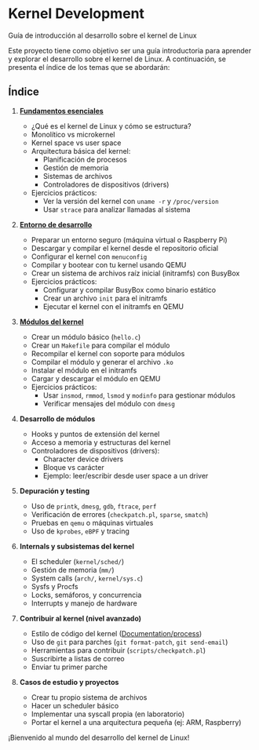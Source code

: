 # Kernel Development
Guía de introducción al desarrollo sobre el kernel de Linux

Este proyecto tiene como objetivo ser una guía introductoria para aprender y explorar el desarrollo sobre el kernel de Linux. A continuación, se presenta el índice de los temas que se abordarán:

## Índice

1. **[Fundamentos esenciales](./1-fundamentos-esenciales.md)**  
   - ¿Qué es el kernel de Linux y cómo se estructura?  
   - Monolítico vs microkernel  
   - Kernel space vs user space  
   - Arquitectura básica del kernel:  
     - Planificación de procesos  
     - Gestión de memoria  
     - Sistemas de archivos  
     - Controladores de dispositivos (drivers)  
   - Ejercicios prácticos:  
     - Ver la versión del kernel con `uname -r` y `/proc/version`  
     - Usar `strace` para analizar llamadas al sistema  

2. **[Entorno de desarrollo](./2-entorno-de-desarrollo.md)**  
   - Preparar un entorno seguro (máquina virtual o Raspberry Pi)  
   - Descargar y compilar el kernel desde el repositorio oficial  
   - Configurar el kernel con `menuconfig`  
   - Compilar y bootear con tu kernel usando QEMU  
   - Crear un sistema de archivos raíz inicial (initramfs) con BusyBox  
   - Ejercicios prácticos:  
     - Configurar y compilar BusyBox como binario estático  
     - Crear un archivo `init` para el initramfs  
     - Ejecutar el kernel con el initramfs en QEMU  

3. **[Módulos del kernel](./3-modulos-del-kernel.md)**  
   - Crear un módulo básico (`hello.c`)  
   - Crear un `Makefile` para compilar el módulo  
   - Recompilar el kernel con soporte para módulos  
   - Compilar el módulo y generar el archivo `.ko`  
   - Instalar el módulo en el initramfs  
   - Cargar y descargar el módulo en QEMU  
   - Ejercicios prácticos:  
     - Usar `insmod`, `rmmod`, `lsmod` y `modinfo` para gestionar módulos  
     - Verificar mensajes del módulo con `dmesg`

4. **Desarrollo de módulos**  
   - Hooks y puntos de extensión del kernel  
   - Acceso a memoria y estructuras del kernel  
   - Controladores de dispositivos (drivers):  
     - Character device drivers  
     - Bloque vs carácter  
     - Ejemplo: leer/escribir desde user space a un driver  

5. **Depuración y testing**  
   - Uso de `printk`, `dmesg`, `gdb`, `ftrace`, `perf`  
   - Verificación de errores (`checkpatch.pl`, `sparse`, `smatch`)  
   - Pruebas en `qemu` o máquinas virtuales  
   - Uso de `kprobes`, `eBPF` y tracing  

6. **Internals y subsistemas del kernel**  
   - El scheduler (`kernel/sched/`)  
   - Gestión de memoria (`mm/`)  
   - System calls (`arch/`, `kernel/sys.c`)  
   - Sysfs y Procfs  
   - Locks, semáforos, y concurrencia  
   - Interrupts y manejo de hardware  

7. **Contribuir al kernel (nivel avanzado)**  
   - Estilo de código del kernel ([Documentation/process](https://www.kernel.org/doc/html/latest/process/index.html))  
   - Uso de `git` para parches (`git format-patch`, `git send-email`)  
   - Herramientas para contribuir (`scripts/checkpatch.pl`)  
   - Suscribirte a listas de correo  
   - Enviar tu primer parche  

8. **Casos de estudio y proyectos**  
   - Crear tu propio sistema de archivos  
   - Hacer un scheduler básico  
   - Implementar una syscall propia (en laboratorio)  
   - Portar el kernel a una arquitectura pequeña (ej: ARM, Raspberry)  

¡Bienvenido al mundo del desarrollo del kernel de Linux!
